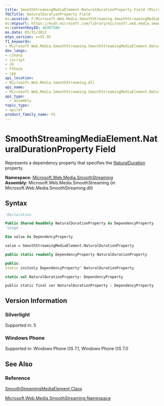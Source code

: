 ```yaml
---
title: SmoothStreamingMediaElement.NaturalDurationProperty Field (Microsoft.Web.Media.SmoothStreaming)
TOCTitle: NaturalDurationProperty Field
ms:assetid: F:Microsoft.Web.Media.SmoothStreaming.SmoothStreamingMediaElement.NaturalDurationProperty
ms:mtpsurl: https://msdn.microsoft.com/library/microsoft.web.media.smoothstreaming.smoothstreamingmediaelement.naturaldurationproperty(v=VS.95)
ms:contentKeyID: 46307566
ms.date: 05/31/2012
mtps_version: v=VS.95
f1_keywords:
- Microsoft.Web.Media.SmoothStreaming.SmoothStreamingMediaElement.NaturalDurationProperty
dev_langs:
- csharp
- jscript
- vb
- FSharp
- cpp
api_location:
- Microsoft.Web.Media.SmoothStreaming.dll
api_name:
- Microsoft.Web.Media.SmoothStreaming.SmoothStreamingMediaElement.NaturalDurationProperty
api_type:
  - Assembly
topic_type:
- apiref
product_family_name: VS
---
```


# SmoothStreamingMediaElement.NaturalDurationProperty Field

Represents a dependency property that specifies the [NaturalDuration](smoothstreamingmediaelement-naturalduration-property-microsoft-web-media-smoothstreaming_1.md) property.

**Namespace:**  [Microsoft.Web.Media.SmoothStreaming](microsoft-web-media-smoothstreaming-namespace_1.md)  
**Assembly:**  Microsoft.Web.Media.SmoothStreaming (in Microsoft.Web.Media.SmoothStreaming.dll)

## Syntax

```vb
'Declaration

Public Shared ReadOnly NaturalDurationProperty As DependencyProperty
'Usage

Dim value As DependencyProperty

value = SmoothStreamingMediaElement.NaturalDurationProperty
```

```csharp
public static readonly DependencyProperty NaturalDurationProperty
```

```cpp
public:
static initonly DependencyProperty^ NaturalDurationProperty
```

``` fsharp
static val NaturalDurationProperty: DependencyProperty
```

```jscript
public static final var NaturalDurationProperty : DependencyProperty
```

## Version Information

### Silverlight

Supported in: 5  

### Windows Phone

Supported in: Windows Phone OS 7.1, Windows Phone OS 7.0  

## See Also

### Reference

[SmoothStreamingMediaElement Class](smoothstreamingmediaelement-class-microsoft-web-media-smoothstreaming_1.md)

[Microsoft.Web.Media.SmoothStreaming Namespace](microsoft-web-media-smoothstreaming-namespace_1.md)
